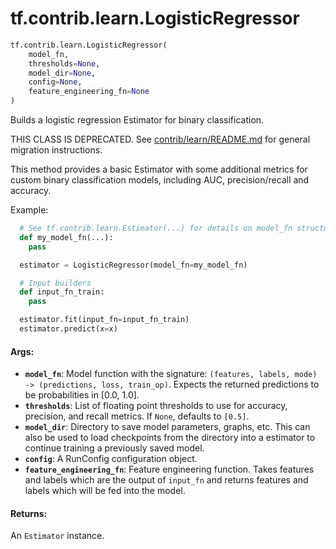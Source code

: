 <div itemscope itemtype="http://developers.google.com/ReferenceObject">
<meta itemprop="name" content="tf.contrib.learn.LogisticRegressor" />
<meta itemprop="path" content="Stable" />
</div>

# tf.contrib.learn.LogisticRegressor

``` python
tf.contrib.learn.LogisticRegressor(
    model_fn,
    thresholds=None,
    model_dir=None,
    config=None,
    feature_engineering_fn=None
)
```

Builds a logistic regression Estimator for binary classification.

THIS CLASS IS DEPRECATED. See
[contrib/learn/README.md](https://www.tensorflow.org/code/tensorflow/contrib/learn/README.md)
for general migration instructions.

This method provides a basic Estimator with some additional metrics for custom
binary classification models, including AUC, precision/recall and accuracy.

Example:

```python
  # See tf.contrib.learn.Estimator(...) for details on model_fn structure
  def my_model_fn(...):
    pass

  estimator = LogisticRegressor(model_fn=my_model_fn)

  # Input builders
  def input_fn_train:
    pass

  estimator.fit(input_fn=input_fn_train)
  estimator.predict(x=x)
```

#### Args:

* <b>`model_fn`</b>: Model function with the signature:
    `(features, labels, mode) -> (predictions, loss, train_op)`.
    Expects the returned predictions to be probabilities in [0.0, 1.0].
* <b>`thresholds`</b>: List of floating point thresholds to use for accuracy,
    precision, and recall metrics. If `None`, defaults to `[0.5]`.
* <b>`model_dir`</b>: Directory to save model parameters, graphs, etc. This can also
    be used to load checkpoints from the directory into a estimator to
    continue training a previously saved model.
* <b>`config`</b>: A RunConfig configuration object.
* <b>`feature_engineering_fn`</b>: Feature engineering function. Takes features and
                    labels which are the output of `input_fn` and
                    returns features and labels which will be fed
                    into the model.


#### Returns:

An `Estimator` instance.